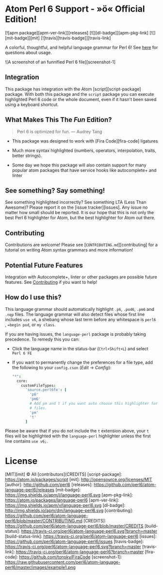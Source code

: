 # Atom Perl 6 Support - »ö« Official Edition!

[![apm package][apm-ver-link]][releases]
[![][dl-badge]][apm-pkg-link]
[![][mit-badge]][mit]
[![travis][travis-badge]][travis-link]

A colorful, thoughtful, and helpful language grammar for Perl 6! See
[here](#how-do-i-use-this) for questions about usage.

![A screenshot of an funnified Perl 6 file][screenshot-1]

## Integration
This package has integration with the Atom [script][script-package] package.
With both this package and the `script` package you can execute
highlighted Perl 6 code or the whole document, even if it hasn't been saved using
a keyboard shortcut.

## What Makes This The *Fun* Edition?

> Perl 6 is optimized for fun. ― Audrey Tang

* This package was designed to work with [Fira Code][fira-code] ligatures

* Much more syntax highlighted (numbers, operators, interpolation, traits, better strings).

* Some day we hope this package will also contain support for many popular
  atom packages that have service hooks like autocomplete+ and linter


## See something? Say something!
See something highlighted incorrectly? See something LTA (Less Than Awesome)?
Please report it on the [issue tracker][issues]. Any issue no matter how small
should be reported. It is our hope that this is not only the best Perl 6
highlighter for Atom, but the best highlighter for Atom out there.

## Contributing
Contributions are welcome! Please see [`CONTRIBUTING.md`][contributing] for a tutorial on writing Atom syntax grammars and more information!

## Potential Future Features
Integration with Autocomplete+, linter or other packages are possible future features. See [Contributing](#contributing) if you want to help!

## How do I use this?

This language grammar should automatically highlight `.p6`, `.pod6`, `.pm6` and
`.nqp` files. The language grammar will also detect files whose first
line includes `use v6`, a shebang whose last term before any whitespace is
`perl6` , `=begin pod`, or `my class`.

If you are having issues, the `language-perl` package is probably taking
precedence. To remedy this you can:

* Click the language name in the status-bar (`Ctrl+Shift+L`) and select `Perl 6 FE`
* If you want to permanently change the preferences for a file type,
  add the following to your `config.cson` (*Edit* → *Config*):

  ```coffee
  "*":
    core:
      customFileTypes:
        'source.perl6fe': [
          'p6'
          'pm6'
          # Add pm and t if you want auto choose this highlighter for .pm or 't
          # files.
          'pm'
          't'
        ]
  ```

Please be aware that if you do not include the `t` extension
above, your `t` files will be highlighted with the `language-perl` highlighter unless the first line contains `use v6;`.

# License

[MIT][mit] © All [contributors](CREDITS]
[script-package]: https://atom.io/packages/script
[mit]:          http://opensource.org/licenses/MIT
[author]:       http://github.com/perl6
[releases]:     https://github.com/perl6/atom-language-perl6/releases
[mit-badge]:    https://img.shields.io/apm/l/language-perl6.svg
[apm-pkg-link]: https://atom.io/packages/language-perl6
[apm-ver-link]: https://img.shields.io/apm/v/language-perl6.svg
[dl-badge]:     http://img.shields.io/apm/dm/language-perl6.svg
[contributing]: https://github.com/perl6/atom-language-perl6/blob/master/CONTRIBUTING.md
[CREDITS]: https://github.com/perl6/atom-language-perl6/blob/master/CREDITS
[build-status]: https://travis-ci.org/perl6/atom-language-perl6.svg?branch=master
[build-status-link]: https://travis-ci.org/perl6/atom-language-perl6
[issues]: https://github.com/perl6/atom-language-perl6/issues
[travis-badge]: https://travis-ci.org/perl6/atom-language-perl6.svg?branch=master
[travis-link]: https://travis-ci.org/perl6/atom-language-perl6?branch=master
[fira-code]: https://github.com/tonsky/FiraCode
[screenshot-1]: https://raw.githubusercontent.com/perl6/atom-language-perl6/master/images/example1.png
